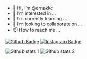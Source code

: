 - 👋 Hi, I’m @ernakkc
- 👀 I’m interested in ...
- 🌱 I’m currently learning ...
- 💞️ I’m looking to collaborate on ...
- 📫 How to reach me ...





[![Github Badge](https://img.shields.io/badge/-Github-000?style=quare&labelColor=000&logo=Github&logoColor=white&link=link)](https://github.com/ernakkc) 
[![Instagram Badge](https://img.shields.io/badge/-Instagram-C13584?style=flat-quare&labelColor=C13584&logo=instagram&logoColor=white&link=link)](https://www.instagram.com/ern.akkc) 


![Github stats 1](https://github-readme-stats.vercel.app/api?username=ernakkc&show_icons=true&theme=gradient) 
![Github stats 2](https://github-readme-stats.vercel.app/api?username=ernakkc&show_icons=true&theme=radical)

